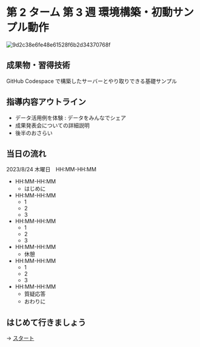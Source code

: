 # 第 2 ターム 第 3 週 環境構築・初動サンプル動作

![9d2c38e6fe48e61528f6b2d34370768f](https://i.gyazo.com/9d2c38e6fe48e61528f6b2d34370768f.png)

## 成果物・習得技術

GitHub Codespace で構築したサーバーとやり取りできる基礎サンプル

## 指導内容アウトライン

- データ活用例を体験 : データをみんなでシェア
- 成果発表会についての詳細説明
- 後半のおさらい

## 当日の流れ

2023/8/24 木曜日　HH:MM-HH:MM

- HH:MM-HH:MM
  - はじめに
- HH:MM-HH:MM
  - 1
  - 2
  - 3
- HH:MM-HH:MM
  - 1
  - 2
  - 3
- HH:MM-HH:MM
  - 休憩
- HH:MM-HH:MM
  - 1
  - 2
  - 3
- HH:MM-HH:MM
  - 質疑応答
  - おわりに

## はじめて行きましょう

→ [スタート](./00-chapter01.md)